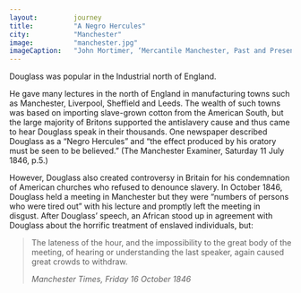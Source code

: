 ```yaml
---
layout: 		journey
title: 			"A Negro Hercules"
city:			"Manchester"
image: 			"manchester.jpg"
imageCaption: 	"John Mortimer, ‘Mercantile Manchester, Past and Present’, 1896, British Library Flickr"
---
```


Douglass was popular in the Industrial north of England.

He gave many lectures in the north of England in manufacturing towns such as Manchester, Liverpool, Sheffield and Leeds. The wealth of such towns was based on importing slave-grown cotton from the American South, but the large majority of Britons supported the antislavery cause and thus came to hear Douglass speak in their thousands. One newspaper described Douglass as a “Negro Hercules” and “the effect produced by his oratory must be seen to be believed.” (The Manchester Examiner, Saturday 11 July 1846, p.5.)

However, Douglass also created controversy in Britain for his condemnation of American churches who refused to denounce slavery. In October 1846, Douglass held a meeting in Manchester but they were “numbers of persons who were tired out” with his lecture and promptly left the meeting in disgust. After Douglass’ speech, an African stood up in agreement with Douglass about the horrific treatment of enslaved individuals, but:

>The lateness of the hour, and the impossibility to the great body of the meeting, of hearing or understanding the last speaker, again caused great crowds to withdraw.
> <footer><cite>Manchester Times, Friday 16 October 1846</cite></footer>

